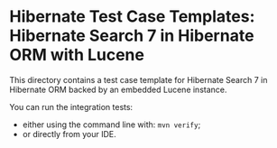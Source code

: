 # Hibernate Test Case Templates: Hibernate Search 7 in Hibernate ORM with Lucene

This directory contains a test case template for
Hibernate Search 7 in Hibernate ORM backed by an embedded Lucene instance.

You can run the integration tests:
* either using the command line with: `mvn verify`;
* or directly from your IDE. 
